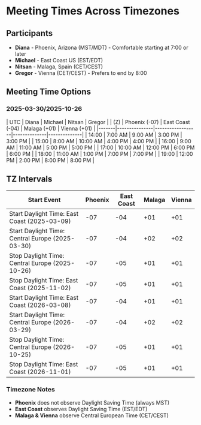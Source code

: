 # Meeting Times Across Timezones

## Participants

- **Diana** - Phoenix, Arizona (MST/MDT) - Comfortable starting at 7:00 or later
- **Michael** - East Coast US (EST/EDT) 
- **Nitsan** - Malaga, Spain (CET/CEST)
- **Gregor** - Vienna (CET/CEST) - Prefers to end by 8:00

## Meeting Time Options

### 2025-03-30/2025-10-26

| UTC   | Diana         | Michael          | Nitsan       | Gregor       |
| (Z)   | Phoenix (-07) | East Coast (-04) | Malaga (+01) | Vienna (+01) |
|-------|---------------|------------------|--------------|--------------|
| 14:00 | 7:00 AM       | 9:00 AM          | 3:00 PM      | 3:00 PM      |
| 15:00 | 8:00 AM       | 10:00 AM         | 4:00 PM      | 4:00 PM      |
| 16:00 | 9:00 AM       | 11:00 AM         | 5:00 PM      | 5:00 PM      |
| 17:00 | 10:00 AM      | 12:00 PM         | 6:00 PM      | 6:00 PM      |
| 18:00 | 11:00 AM      | 1:00 PM          | 7:00 PM      | 7:00 PM      |
| 19:00 | 12:00 PM      | 2:00 PM          | 8:00 PM      | 8:00 PM      |

## TZ Intervals

| Start Event                                      | Phoenix | East Coast | Malaga | Vienna |
|--------------------------------------------------|---------|------------|--------|--------|
| Start Daylight Time: East Coast (2025-03-09)     | -07     | -04        | +01    | +01    |
| Start Daylight Time: Central Europe (2025-03-30) | -07     | -04        | +02    | +02    |
| Stop Daylight Time: Central Europe (2025-10-26)  | -07     | -05        | +01    | +01    |
| Stop Daylight Time: East Coast (2025-11-02)      | -07     | -05        | +01    | +01    |
| Start Daylight Time: East Coast (2026-03-08)     | -07     | -04        | +01    | +01    |
| Start Daylight Time: Central Europe (2026-03-29) | -07     | -04        | +02    | +02    |
| Stop Daylight Time: Central Europe (2026-10-25)  | -07     | -05        | +01    | +01    |
| Stop Daylight Time: East Coast (2026-11-01)      | -07     | -05        | +01    | +01    |

### Timezone Notes

- **Phoenix** does not observe Daylight Saving Time (always MST)
- **East Coast** observes Daylight Saving Time (EST/EDT)
- **Malaga & Vienna** observe Central European Time (CET/CEST)

